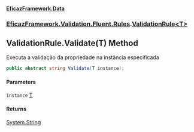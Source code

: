 #### [EficazFramework.Data](EficazFrameworkData.md 'EficazFramework Data')
### [EficazFramework.Validation.Fluent.Rules](EficazFrameworkData.md#EficazFramework.Validation.Fluent.Rules 'EficazFramework.Validation.Fluent.Rules').[ValidationRule&lt;T&gt;](EficazFramework.Validation.Fluent.Rules/ValidationRule_T_.md 'EficazFramework.Validation.Fluent.Rules.ValidationRule<T>')

## ValidationRule<T>.Validate(T) Method

Executa a validação da propriedade na instância especificada

```csharp
public abstract string Validate(T instance);
```
#### Parameters

<a name='EficazFramework.Validation.Fluent.Rules.ValidationRule_T_.Validate(T).instance'></a>

`instance` [T](EficazFramework.Validation.Fluent.Rules/ValidationRule_T_.md#EficazFramework.Validation.Fluent.Rules.ValidationRule_T_.T 'EficazFramework.Validation.Fluent.Rules.ValidationRule<T>.T')

#### Returns
[System.String](https://docs.microsoft.com/en-us/dotnet/api/System.String 'System.String')